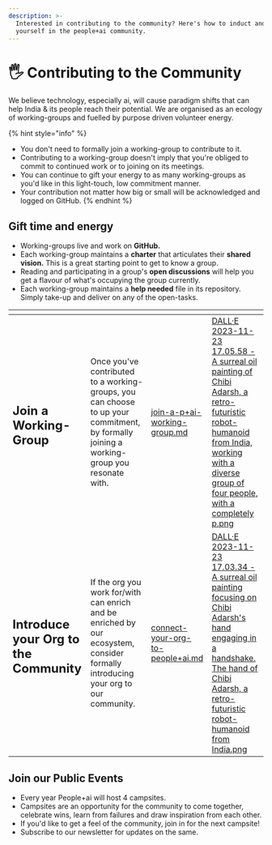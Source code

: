 ```yaml
---
description: >-
  Interested in contributing to the community? Here's how to induct and embed
  yourself in the people+ai community.
---
```


# 🖐 Contributing to the Community

We believe technology, especially ai, will cause paradigm shifts that can help India & its people reach their potential. We are organised as an ecology of working-groups and fuelled by purpose driven volunteer energy.

{% hint style="info" %}
* You don't need to formally join a working-group to contribute to it.
* Contributing to a working-group doesn't imply that you're obliged to commit to continued work or to joining on its meetings.
* You can continue to gift your energy to as many working-groups as you'd like in this light-touch, low commitment manner.
* Your contribution not matter how big or small will be acknowledged and logged on GitHub.
{% endhint %}

## Gift time and energy

* Working-groups live and work on **GitHub.**
* Each working-group maintains a **charter** that articulates their **shared vision.** This is a great starting point to get to know a group.
* Reading and participating in a group's **open discussions** will help you get a flavour of what's occupying the group currently.
* Each working-group maintains a **help needed** file in its repository. Simply take-up and deliver on any of the open-tasks.&#x20;



<table data-card-size="large" data-view="cards"><thead><tr><th></th><th></th><th data-hidden data-card-target data-type="content-ref"></th><th data-hidden data-card-cover data-type="files"></th></tr></thead><tbody><tr><td><h2>Join a Working-Group</h2></td><td>Once you've contributed to a working-groups, you can choose to up your commitment, by formally joining a working-group you resonate with.</td><td><a href="join-a-p+ai-working-group.md">join-a-p+ai-working-group.md</a></td><td><a href="../.gitbook/assets/DALL·E 2023-11-23 17.05.58 - A surreal oil painting of Chibi Adarsh, a retro-futuristic robot-humanoid from India, working with a diverse group of four people, with a completely p.png">DALL·E 2023-11-23 17.05.58 - A surreal oil painting of Chibi Adarsh, a retro-futuristic robot-humanoid from India, working with a diverse group of four people, with a completely p.png</a></td></tr><tr><td><h2>Introduce your Org to the Community</h2></td><td>If the org you work for/with can enrich and be enriched by our ecosystem, consider formally introducing your org to our community.</td><td><a href="connect-your-org-to-people+ai.md">connect-your-org-to-people+ai.md</a></td><td><a href="../.gitbook/assets/DALL·E 2023-11-23 17.03.34 - A surreal oil painting focusing on Chibi Adarsh&#x27;s hand engaging in a handshake. The hand of Chibi Adarsh, a retro-futuristic robot-humanoid from India.png">DALL·E 2023-11-23 17.03.34 - A surreal oil painting focusing on Chibi Adarsh's hand engaging in a handshake. The hand of Chibi Adarsh, a retro-futuristic robot-humanoid from India.png</a></td></tr></tbody></table>

## Join our Public Events

* Every year People+ai will host 4 campsites.&#x20;
* Campsites are an opportunity for the community to come together, celebrate wins, learn from failures and draw inspiration from each other.&#x20;
* If you'd like to get a feel of the community, join in for the next campsite!
* Subscribe to our newsletter for updates on the same.
